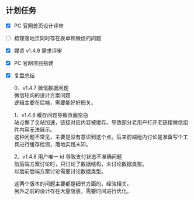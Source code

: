 ## 计划任务

- [x] PC 官网首页设计评审

* [ ] 梳理落地页同时存在表单和微信的问题

* [x] 媒资 v1.4.9 需求评审

* [x] PC 官网项目搭建

* [x] 复盘总结

  0、v1.4.7 微信数据问题  
  微信轮询的设计方案问题  
  逻辑主要在后端，需要能好好把关。

  1、v1.4.8 缓存问题导致页面空白  
  站点做了全站加速，链接对应内容被缓存。导致部分老用户打开老链接微信组件内容无法展示。  
  这种问题不常见，主要是没有意识到这个点。后来前端组内讨论是准备写个工具进行缓存检测，落地实践未知。

  2、v1.4.8 用户唯一 id 导致支付状态不准确问题  
  前后端方案讨论时，只讨论了数据结构，未讨论数据类型。  
  以后前后端方案讨论需要讨论数据类型。

  这两个版本的问题主要都是细节方面的，经验相关。  
  另外之前的设计存在大量隐患，需要时间进行优化。
